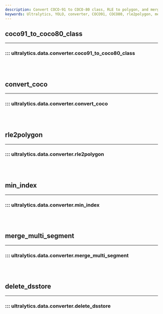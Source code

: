 ```yaml
---
description: Convert COCO-91 to COCO-80 class, RLE to polygon, and merge multi-segment images with Ultralytics YOLO data converter. Improve your object detection.
keywords: Ultralytics, YOLO, converter, COCO91, COCO80, rle2polygon, merge_multi_segment, annotations
---
```


## coco91_to_coco80_class
---
### ::: ultralytics.data.converter.coco91_to_coco80_class
<br><br>

## convert_coco
---
### ::: ultralytics.data.converter.convert_coco
<br><br>

## rle2polygon
---
### ::: ultralytics.data.converter.rle2polygon
<br><br>

## min_index
---
### ::: ultralytics.data.converter.min_index
<br><br>

## merge_multi_segment
---
### ::: ultralytics.data.converter.merge_multi_segment
<br><br>

## delete_dsstore
---
### ::: ultralytics.data.converter.delete_dsstore
<br><br>

